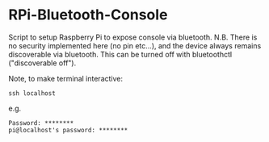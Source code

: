 # RPi-Bluetooth-Console

Script to setup Raspberry Pi to expose console via bluetooth.
N.B. There is no security implemented here (no pin etc...),
and the device always remains discoverable via bluetooth.
This can be turned off with bluetoothctl ("discoverable off").

Note, to make terminal interactive:
```su pi -
ssh localhost
```
e.g.
```pi@raspberrypi:~$ su pi - -c "ssh localhost"
Password: ********
pi@localhost's password: ********
```
